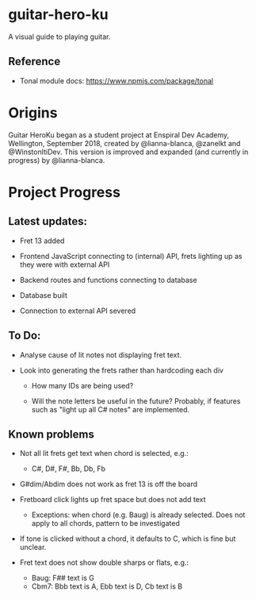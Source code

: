 # guitar-hero-ku

A visual guide to playing guitar. 


## Reference

* Tonal module docs: https://www.npmjs.com/package/tonal


# Origins

Guitar HeroKu began as a student project at Enspiral Dev Academy, Wellington, September 2018, created by @lianna-blanca, @zanelkt and @WinstonItiDev. This version is improved and expanded (and currently in progress) by @lianna-blanca.


# Project Progress

## Latest updates:

* Fret 13 added

* Frontend JavaScript connecting to (internal) API, frets lighting up as they were with external API

* Backend routes and functions connecting to database

* Database built

* Connection to external API severed

## To Do: 

* Analyse cause of lit notes not displaying fret text.

* Look into generating the frets rather than hardcoding each div 

  * How many IDs are being used? 

  * Will the note letters be useful in the future? Probably, if features such as "light up all C# notes" are implemented.

## Known problems

* Not all lit frets get text when chord is selected, e.g.:
  * C#, D#, F#, Bb, Db, Fb

* G#dim/Abdim does not work as fret 13 is off the board

* Fretboard click lights up fret space but does not add text
  * Exceptions: when chord (e.g. Baug) is already selected. Does not apply to all chords, pattern to be investigated

* If tone is clicked without a chord, it defaults to C, which is fine but unclear.

* Fret text does not show double sharps or flats, e.g.:
  * Baug: F## text is G
  * Cbm7: Bbb text is A, Ebb text is D, Cb text is B



